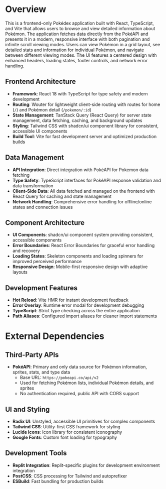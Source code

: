 # Overview

This is a frontend-only Pokédex application built with React, TypeScript, and Vite that allows users to browse and view detailed information about Pokémon. The application fetches data directly from the PokéAPI and presents it in a modern, responsive interface with both pagination and infinite scroll viewing modes. Users can view Pokémon in a grid layout, see detailed stats and information for individual Pokémon, and navigate between different viewing modes. The UI features a centered design with enhanced headers, loading states, footer controls, and network error handling.

## Frontend Architecture
- **Framework**: React 18 with TypeScript for type safety and modern development
- **Routing**: Wouter for lightweight client-side routing with routes for home (`/`) and Pokémon detail (`/pokemon/:id`)
- **State Management**: TanStack Query (React Query) for server state management, data fetching, caching, and background updates
- **Styling**: Tailwind CSS with shadcn/ui component library for consistent, accessible UI components
- **Build Tool**: Vite for fast development server and optimized production builds

## Data Management
- **API Integration**: Direct integration with PokéAPI for Pokemon data fetching
- **Type Safety**: TypeScript interfaces for PokéAPI response validation and data transformation
- **Client-Side Data**: All data fetched and managed on the frontend with React Query for caching and state management
- **Network Handling**: Comprehensive error handling for offline/online states and connection issues

## Component Architecture
- **UI Components**: shadcn/ui component system providing consistent, accessible components
- **Error Boundaries**: React Error Boundaries for graceful error handling and recovery
- **Loading States**: Skeleton components and loading spinners for improved perceived performance
- **Responsive Design**: Mobile-first responsive design with adaptive layouts

## Development Features
- **Hot Reload**: Vite HMR for instant development feedback
- **Error Overlay**: Runtime error modal for development debugging
- **TypeScript**: Strict type checking across the entire application
- **Path Aliases**: Configured import aliases for cleaner import statements

# External Dependencies

## Third-Party APIs
- **PokéAPI**: Primary and only data source for Pokémon information, sprites, stats, and type data
  - Base URL: `https://pokeapi.co/api/v2`
  - Used for fetching Pokémon lists, individual Pokémon details, and sprites
  - No authentication required, public API with CORS support

## UI and Styling
- **Radix UI**: Unstyled, accessible UI primitives for complex components
- **Tailwind CSS**: Utility-first CSS framework for styling
- **Lucide Icons**: Icon library for consistent iconography
- **Google Fonts**: Custom font loading for typography

## Development Tools
- **Replit Integration**: Replit-specific plugins for development environment integration
- **PostCSS**: CSS processing for Tailwind and autoprefixer
- **ESBuild**: Fast bundling for production builds